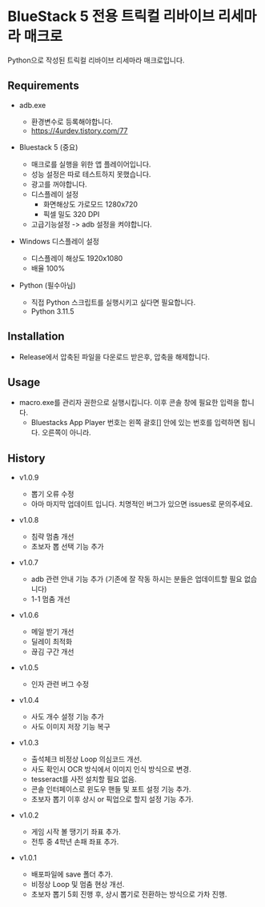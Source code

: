 # BlueStack 5 전용 트릭컬 리바이브 리세마라 매크로
Python으로 작성된 트릭컬 리바이브 리세마라 매크로입니다. <br>

## Requirements
- adb.exe
    - 환경변수로 등록해야합니다.
    - https://4urdev.tistory.com/77
      
- Bluestack 5 (중요)
    - 매크로를 실행을 위한 앱 플레이어입니다.
    - 성능 설정은 따로 테스트하지 못했습니다.
    - 광고를 꺼야합니다.
    - 디스플레이 설정
        - 화면해상도 가로모드 1280x720
        - 픽셀 밀도 320 DPI
    - 고급기능설정 -> adb 설정을 켜야합니다.

- Windows 디스플레이 설정
    - 디스플레이 해상도 1920x1080
    - 배율 100%

- Python (필수아님)
    - 직접 Python 스크립트를 실행시키고 싶다면 필요합니다.
    - Python 3.11.5

## Installation
- Release에서 압축된 파일을 다운로드 받은후, 압축을 해제합니다.

## Usage
- macro.exe를 관리자 권한으로 실행시킵니다. 이후 콘솔 창에 필요한 입력을 합니다.
    - Bluestacks App Player 번호는 왼쪽 괄호[] 안에 있는 번호를 입력하면 됩니다. 오른쪽이 아니라.


## History
- v1.0.9
    - 뽑기 오류 수정
    - 아마 마지막 업데이트 입니다. 치명적인 버그가 있으면 issues로 문의주세요.
- v1.0.8
    - 침략 멈춤 개선
    - 초보자 뽑 선택 기능 추가
- v1.0.7
    - adb 관련 안내 기능 추가 (기존에 잘 작동 하시는 분들은 업데이트할 필요 없습니다)
    - 1-1 멈춤 개선
- v1.0.6
    - 메일 받기 개선
    - 딜레이 최적화
    - 끊김 구간 개선
- v1.0.5
    - 인자 관련 버그 수정
- v1.0.4
    - 사도 개수 설정 기능 추가
    - 사도 이미지 저장 기능 복구
- v1.0.3
    - 출석체크 비정상 Loop 의심코드 개선.
    - 사도 확인시 OCR 방식에서 이미지 인식 방식으로 변경.
    - tesseract를 사전 설치할 필요 없음.
    - 콘솔 인터페이스로 윈도우 핸들 및 포트 설정 기능 추가.
    - 초보자 뽑기 이후 상시 or 픽업으로 할지 설정 기능 추가.
      
- v1.0.2
    - 게임 시작 볼 땡기기 좌표 추가.
    - 전투 중 4학년 손패 좌표 추가.

- v1.0.1
    - 배포파일에 save 폴더 추가.
    - 비정상 Loop 및 멈춤 현상 개선.
    - 초보자 뽑기 5회 진행 후, 상시 뽑기로 전환하는 방식으로 가차 진행.
